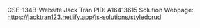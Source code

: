 CSE-134B-Website 
Jack Tran 
PID: A16413615 
Solution Webpage: https://jacktran123.netlify.app/js-solutions/styledcrud
